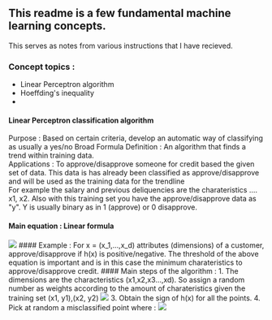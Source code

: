 ## This readme is a few fundamental machine learning concepts. 
This serves as notes from various instructions that I have recieved.

### Concept topics :
- Linear Perceptron algorithm
- Hoeffding's inequality
- 

#### Linear Perceptron classification algorithm
Purpose : Based on certain criteria, develop an automatic way of classifying as usually a yes/no 
Broad Formula Definition : An algorithm that finds a trend within training data.  
Applications : 
To approve/disapprove someone for credit based the given set of data.
This data is has already been classified as approve/disapprove and will be used as the training data for the trendline  
For example the salary and previous deliquencies are the charateristics .... x1, x2. Also with this training set you have the approve/disapprove data as "y". Y is usually binary as in 1 (approve) or 0 disapprove. 
#### Main equation : Linear formula 
<img src="https://latex.codecogs.com/svg.latex?{\color{Red}h}(x)=sign((\sum_{i=1}^{d}{\color{Red}w_i}x_x)-{\color{Red}threshold})"/>
#### Example :
For x = (x_1,...,x_d) attributes (dimensions) of a customer, 
approve/disapprove if h(x) is positive/negative. 
The threshold of the above equation is important and is in this case the minimum charateristics to approve/disapprove credit.
#### Main steps of the algorithm :
1. The dimensions are the characteristics (x1,x2,x3...,xd). So assign a random number as weights according to the amount of charateristics given the training set (x1, y1),(x2, y2)
<img src="https://latex.codecogs.com/svg.latex?{\color{Red}h}(x)=sign({\color{Red}w_T}x)"/>
3. Obtain the sign of h(x) for all the points.
4. Pick at random a misclassified point where :
<img src="https://latex.codecogs.com/svg.latex?sign({\color{Red}w_T}x)\neqy_n"/>



